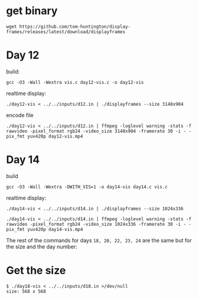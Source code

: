 # get binary

```
wget https://github.com/tom-huntington/display-frames/releases/latest/download/displayframes
```

# Day 12
build:
```
gcc -O3 -Wall -Wextra vis.c day12-vis.c -o day12-vis
```


realtime display:
```
./day12-vis < ../../inputs/d12.in | ./displayframes --size 3148x904
```

encode file
```
./day12-vis < ../../inputs/d12.in | ffmpeg -loglevel warning -stats -f rawvideo -pixel_format rgb24 -video_size 3148x904 -framerate 30 -i - -pix_fmt yuv420p day12-vis.mp4
```

# Day 14

build
```
gcc -O3 -Wall -Wextra -DWITH_VIS=1 -o day14-vis day14.c vis.c
```

realtime display:
```
./day14-vis < ../../inputs/d14.in | ./displayframes --size 1024x336
```

```
./day14-vis < ../../inputs/d14.in | ffmpeg -loglevel warning -stats -f rawvideo -pixel_format rgb24 -video_size 1024x336 -framerate 30 -i - -pix_fmt yuv420p day14-vis.mp4
```

The rest of the commands for days `18, 20, 22, 23, 24` are the same but for the size and the day number:

# Get the size

```
$ ./day18-vis < ../../inputs/d18.in >/dev/null
size: 568 x 568
```